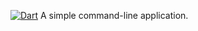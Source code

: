 [![Dart](https://github.com/ayvanov/scoop_import/actions/workflows/dart.yml/badge.svg)](https://github.com/ayvanov/scoop_import/actions/workflows/dart.yml)
A simple command-line application.
